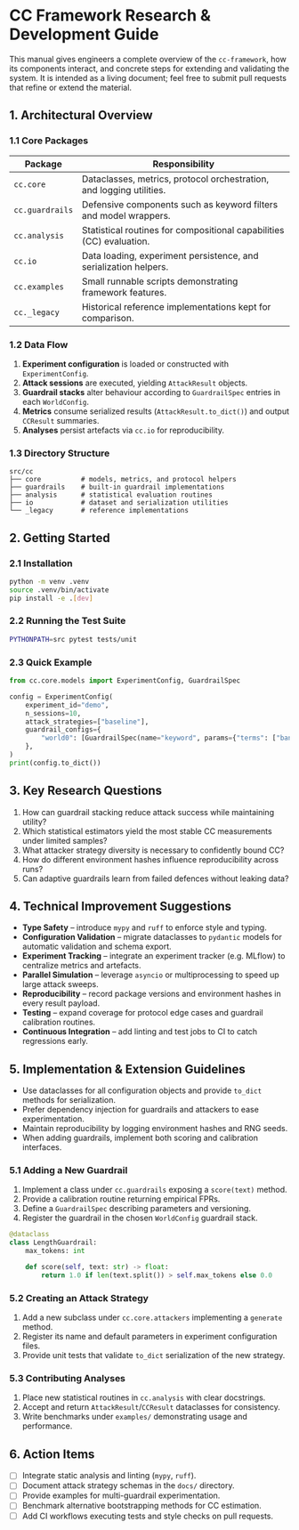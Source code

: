 # CC Framework Research & Development Guide

This manual gives engineers a complete overview of the `cc-framework`, how its
components interact, and concrete steps for extending and validating the
system.  It is intended as a living document; feel free to submit pull requests
that refine or extend the material.

## 1. Architectural Overview

### 1.1 Core Packages

| Package | Responsibility |
|---------|----------------|
| `cc.core` | Dataclasses, metrics, protocol orchestration, and logging utilities. |
| `cc.guardrails` | Defensive components such as keyword filters and model wrappers. |
| `cc.analysis` | Statistical routines for compositional capabilities (CC) evaluation. |
| `cc.io` | Data loading, experiment persistence, and serialization helpers. |
| `cc.examples` | Small runnable scripts demonstrating framework features. |
| `cc._legacy` | Historical reference implementations kept for comparison. |

### 1.2 Data Flow

1. **Experiment configuration** is loaded or constructed with
   `ExperimentConfig`.
2. **Attack sessions** are executed, yielding `AttackResult` objects.
3. **Guardrail stacks** alter behaviour according to `GuardrailSpec` entries in
   each `WorldConfig`.
4. **Metrics** consume serialized results (`AttackResult.to_dict()`) and output
   `CCResult` summaries.
5. **Analyses** persist artefacts via `cc.io` for reproducibility.

### 1.3 Directory Structure

```
src/cc
├── core          # models, metrics, and protocol helpers
├── guardrails    # built‑in guardrail implementations
├── analysis      # statistical evaluation routines
├── io            # dataset and serialization utilities
└── _legacy       # reference implementations
```

## 2. Getting Started

### 2.1 Installation

```bash
python -m venv .venv
source .venv/bin/activate
pip install -e .[dev]
```

### 2.2 Running the Test Suite

```bash
PYTHONPATH=src pytest tests/unit
```

### 2.3 Quick Example

```python
from cc.core.models import ExperimentConfig, GuardrailSpec

config = ExperimentConfig(
    experiment_id="demo",
    n_sessions=10,
    attack_strategies=["baseline"],
    guardrail_configs={
        "world0": [GuardrailSpec(name="keyword", params={"terms": ["ban"]})],
    },
)
print(config.to_dict())
```

## 3. Key Research Questions

1. How can guardrail stacking reduce attack success while maintaining utility?
2. Which statistical estimators yield the most stable CC measurements under
   limited samples?
3. What attacker strategy diversity is necessary to confidently bound CC?
4. How do different environment hashes influence reproducibility across runs?
5. Can adaptive guardrails learn from failed defences without leaking data?

## 4. Technical Improvement Suggestions

- **Type Safety** – introduce `mypy` and `ruff` to enforce style and typing.
- **Configuration Validation** – migrate dataclasses to `pydantic` models for
  automatic validation and schema export.
- **Experiment Tracking** – integrate an experiment tracker (e.g. MLflow) to
  centralize metrics and artefacts.
- **Parallel Simulation** – leverage `asyncio` or multiprocessing to speed up
  large attack sweeps.
- **Reproducibility** – record package versions and environment hashes in every
  result payload.
- **Testing** – expand coverage for protocol edge cases and guardrail
  calibration routines.
- **Continuous Integration** – add linting and test jobs to CI to catch
  regressions early.

## 5. Implementation & Extension Guidelines

* Use dataclasses for all configuration objects and provide `to_dict` methods
  for serialization.
* Prefer dependency injection for guardrails and attackers to ease
  experimentation.
* Maintain reproducibility by logging environment hashes and RNG seeds.
* When adding guardrails, implement both scoring and calibration interfaces.

### 5.1 Adding a New Guardrail

1. Implement a class under `cc.guardrails` exposing a `score(text)` method.
2. Provide a calibration routine returning empirical FPRs.
3. Define a `GuardrailSpec` describing parameters and versioning.
4. Register the guardrail in the chosen `WorldConfig` guardrail stack.

```python
@dataclass
class LengthGuardrail:
    max_tokens: int

    def score(self, text: str) -> float:
        return 1.0 if len(text.split()) > self.max_tokens else 0.0
```

### 5.2 Creating an Attack Strategy

1. Add a new subclass under `cc.core.attackers` implementing a `generate` method.
2. Register its name and default parameters in experiment configuration files.
3. Provide unit tests that validate `to_dict` serialization of the new strategy.

### 5.3 Contributing Analyses

1. Place new statistical routines in `cc.analysis` with clear docstrings.
2. Accept and return `AttackResult`/`CCResult` dataclasses for consistency.
3. Write benchmarks under `examples/` demonstrating usage and performance.

## 6. Action Items

- [ ] Integrate static analysis and linting (`mypy`, `ruff`).
- [ ] Document attack strategy schemas in the `docs/` directory.
- [ ] Provide examples for multi-guardrail experimentation.
- [ ] Benchmark alternative bootstrapping methods for CC estimation.
- [ ] Add CI workflows executing tests and style checks on pull requests.